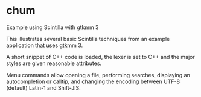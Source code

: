 # chum
Example using Scintilla with gtkmm 3

This illustrates several basic Scintilla techniques from an
example application that uses gtkmm 3.

A short snippet of C++ code is loaded, the lexer is set to
C++ and the major styles are given reasonable
attributes.

Menu commands allow opening a file, performing searches,
displaying an autocompletion or calltip, and changing the
encoding between UTF-8 (default) Latin-1 and Shift-JIS.

